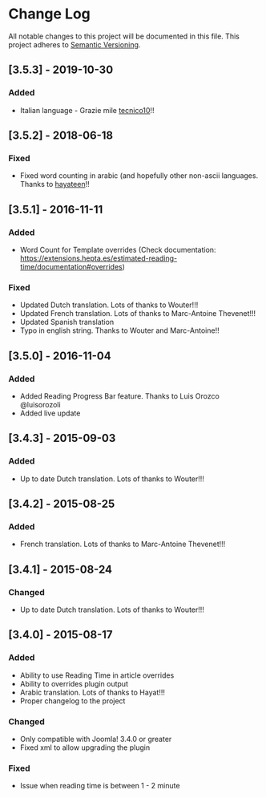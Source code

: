 # Change Log
All notable changes to this project will be documented in this file.
This project adheres to [Semantic Versioning](http://semver.org/).

## [3.5.3] - 2019-10-30

### Added
- Italian language - Grazie mile [tecnico10](https://github.com/tecnico10)!!

## [3.5.2] - 2018-06-18

### Fixed
- Fixed word counting in arabic (and hopefully other non-ascii languages. Thanks to [hayateen](https://github.com/carcam/plg_readingtime/issues/13)!!

## [3.5.1] - 2016-11-11

### Added
- Word Count for Template overrides (Check documentation: https://extensions.hepta.es/estimated-reading-time/documentation#overrides)

### Fixed
- Updated Dutch translation. Lots of thanks to Wouter!!!
- Updated French translation. Lots of thanks to Marc-Antoine Thevenet!!!
- Updated Spanish translation
- Typo in english string. Thanks to Wouter and Marc-Antoine!!

## [3.5.0] - 2016-11-04

### Added

- Added Reading Progress Bar feature. Thanks to Luis Orozco @luisorozoli
- Added live update

## [3.4.3] - 2015-09-03

### Added

- Up to date Dutch translation. Lots of thanks to Wouter!!!

## [3.4.2] - 2015-08-25

### Added

- French translation. Lots of thanks to Marc-Antoine Thevenet!!!

## [3.4.1] - 2015-08-24

### Changed

- Up to date Dutch translation. Lots of thanks to Wouter!!!

## [3.4.0] - 2015-08-17

### Added

- Ability to use Reading Time in article overrides
- Ability to overrides plugin output
- Arabic translation. Lots of thanks to Hayat!!!
- Proper changelog to the project

### Changed

- Only compatible with Joomla! 3.4.0 or greater
- Fixed xml to allow upgrading the plugin

### Fixed

- Issue when reading time is between 1 - 2 minute
